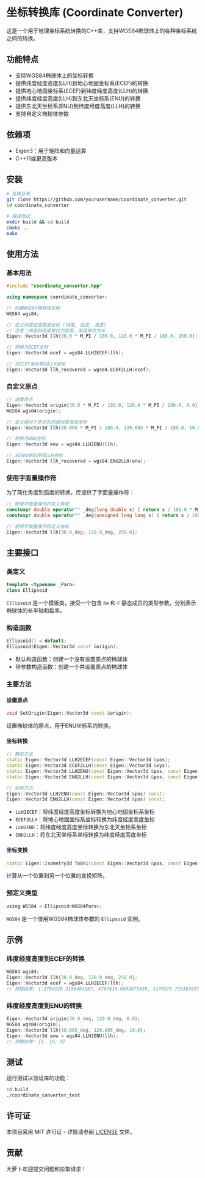 # 坐标转换库 (Coordinate Converter)

这是一个用于地理坐标系统转换的C++库，支持WGS84椭球体上的各种坐标系统之间的转换。

## 功能特点

- 支持WGS84椭球体上的坐标转换
- 提供纬度经度高度(LLH)到地心地固坐标系(ECEF)的转换
- 提供地心地固坐标系(ECEF)到纬度经度高度(LLH)的转换
- 提供纬度经度高度(LLH)到东北天坐标系(ENU)的转换
- 提供东北天坐标系(ENU)到纬度经度高度(LLH)的转换
- 支持自定义椭球体参数

## 依赖项

- Eigen3：用于矩阵和向量运算
- C++11或更高版本

## 安装

```bash
# 克隆仓库
git clone https://github.com/yourusername/coordinate_converter.git
cd coordinate_converter

# 编译测试
mkdir build && cd build
cmake ..
make
```

## 使用方法

### 基本用法

```cpp
#include "coordinate_converter.hpp"

using namespace coordinate_converter;

// 创建WGS84椭球体实例
WGS84 wgs84;

// 定义纬度经度高度坐标 (纬度, 经度, 高度)
// 注意：纬度和经度单位为弧度，高度单位为米
Eigen::Vector3d llh{30.0 * M_PI / 180.0, 120.0 * M_PI / 180.0, 250.0};

// 转换为ECEF坐标
Eigen::Vector3d ecef = wgs84.LLH2ECEF(llh);

// 从ECEF坐标转回LLH坐标
Eigen::Vector3d llh_recovered = wgs84.ECEF2LLH(ecef);
```

### 自定义原点

```cpp
// 设置原点
Eigen::Vector3d origin{30.0 * M_PI / 180.0, 120.0 * M_PI / 180.0, 0.0};
WGS84 wgs84(origin);

// 定义相对于原点的纬度经度高度坐标
Eigen::Vector3d llh{30.005 * M_PI / 180.0, 120.005 * M_PI / 180.0, 10.0};

// 转换为ENU坐标
Eigen::Vector3d enu = wgs84.LLH2ENU(llh);

// 从ENU坐标转回LLH坐标
Eigen::Vector3d llh_recovered = wgs84.ENU2LLH(enu);
```

### 使用字面量操作符

为了简化角度到弧度的转换，库提供了字面量操作符：

```cpp
// 使用字面量操作符定义角度
constexpr double operator"" _deg(long double x) { return x / 180.0 * M_PI; }
constexpr double operator"" _deg(unsigned long long x) { return x / 180.0 * M_PI; }

// 使用字面量操作符定义坐标
Eigen::Vector3d llh{30.0_deg, 120.0_deg, 250.0};
```

## 主要接口

### 类定义

```cpp
template <typename _Para>
class Ellipsoid
```

`Ellipsoid` 是一个模板类，接受一个包含 `Re` 和 `F` 静态成员的类型参数，分别表示椭球体的长半轴和扁率。

### 构造函数

```cpp
Ellipsoid() = default;
Ellipsoid(Eigen::Vector3d const &origin);
```

- 默认构造函数：创建一个没有设置原点的椭球体
- 带参数构造函数：创建一个并设置原点的椭球体

### 主要方法

#### 设置原点

```cpp
void SetOrigin(Eigen::Vector3d const &origin);
```

设置椭球体的原点，用于ENU坐标系的转换。

#### 坐标转换

```cpp
// 静态方法
static Eigen::Vector3d LLH2ECEF(const Eigen::Vector3d &pos);
static Eigen::Vector3d ECEF2LLH(const Eigen::Vector3d &xyz);
static Eigen::Vector3d LLH2ENU(const Eigen::Vector3d &pos, const Eigen::Vector3d &origin);
static Eigen::Vector3d ENU2LLH(const Eigen::Vector3d &pos, const Eigen::Vector3d &origin);

// 实例方法
Eigen::Vector3d LLH2ENU(const Eigen::Vector3d &pos) const;
Eigen::Vector3d ENU2LLH(const Eigen::Vector3d &pos) const;
```

- `LLH2ECEF`：将纬度经度高度坐标转换为地心地固坐标系坐标
- `ECEF2LLH`：将地心地固坐标系坐标转换为纬度经度高度坐标
- `LLH2ENU`：将纬度经度高度坐标转换为东北天坐标系坐标
- `ENU2LLH`：将东北天坐标系坐标转换为纬度经度高度坐标

#### 坐标变换

```cpp
static Eigen::Isometry3d Tn0n1(const Eigen::Vector3d &pos, const Eigen::Vector3d &origin);
```

计算从一个位置到另一个位置的变换矩阵。

### 预定义类型

```cpp
using WGS84 = Ellipsoid<WGS84Para>;
```

`WGS84` 是一个使用WGS84椭球体参数的 `Ellipsoid` 实例。

## 示例

### 纬度经度高度到ECEF的转换

```cpp
WGS84 wgs84;
Eigen::Vector3d llh{30.0_deg, 120.0_deg, 250.0};
Eigen::Vector3d ecef = wgs84.LLH2ECEF(llh);
// 预期结果: {-2764128.3196464167, 4787610.6882675830, 3170373.7353836372}
```

### 纬度经度高度到ENU的转换

```cpp
Eigen::Vector3d origin{30.0_deg, 120.0_deg, 0.0};
WGS84 wgs84(origin);
Eigen::Vector3d llh{30.005_deg, 120.005_deg, 10.0};
Eigen::Vector3d enu = wgs84.LLH2ENU(llh);
// 预期结果: {0, 10, 0}
```

## 测试

运行测试以验证库的功能：

```bash
cd build
./coordinate_converter_test
```

## 许可证

本项目采用 MIT 许可证 - 详情请参阅 [LICENSE](LICENSE) 文件。

## 贡献

大萝卜欢迎提交问题和拉取请求！ 
